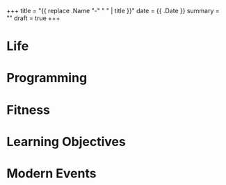 +++
title = "{{ replace .Name "-" " " | title }}"
date = {{ .Date }}
summary = ""
draft = true
+++

# Life

# Programming

# Fitness

# Learning Objectives

# Modern Events
